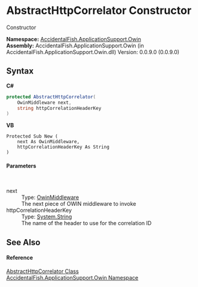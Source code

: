 # AbstractHttpCorrelator Constructor 
 

Constructor

**Namespace:**&nbsp;<a href="ca0f21c8-cb45-80fc-2327-cea660751f78">AccidentalFish.ApplicationSupport.Owin</a><br />**Assembly:**&nbsp;AccidentalFish.ApplicationSupport.Owin (in AccidentalFish.ApplicationSupport.Owin.dll) Version: 0.0.9.0 (0.0.9.0)

## Syntax

**C#**<br />
``` C#
protected AbstractHttpCorrelator(
	OwinMiddleware next,
	string httpCorrelationHeaderKey
)
```

**VB**<br />
``` VB
Protected Sub New ( 
	next As OwinMiddleware,
	httpCorrelationHeaderKey As String
)
```


#### Parameters
&nbsp;<dl><dt>next</dt><dd>Type: <a href="http://msdn2.microsoft.com/en-us/library/dn253760" target="_blank">OwinMiddleware</a><br />The next piece of OWIN middleware to invoke</dd><dt>httpCorrelationHeaderKey</dt><dd>Type: <a href="http://msdn2.microsoft.com/en-us/library/s1wwdcbf" target="_blank">System.String</a><br />The name of the header to use for the correlation ID</dd></dl>

## See Also


#### Reference
<a href="f8cfbdab-39c0-c420-b201-3130f47b061d">AbstractHttpCorrelator Class</a><br /><a href="ca0f21c8-cb45-80fc-2327-cea660751f78">AccidentalFish.ApplicationSupport.Owin Namespace</a><br />